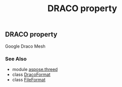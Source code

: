 ﻿---
title: DRACO property
second_title: Aspose.3D for Python via .NET API References
description: 
type: docs
weight: 120
url: /python-net/aspose.threed/fileformat/draco/
is_root: false
---

## DRACO property


Google Draco Mesh

### See Also
* module [aspose.threed](../../)
* class [DracoFormat](/3d/python-net/aspose.threed.formats/dracoformat)
* class [FileFormat](/3d/python-net/aspose.threed/fileformat)
